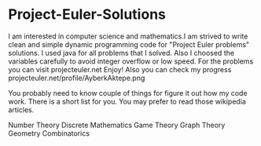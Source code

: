 # Project-Euler-Solutions
I am interested in computer science and mathematics.I am strived to write clean and simple dynamic programming code for 
"Project Euler problems" solutions. I used java for all problems that I solved. Also I choosed the variables carefully 
to avoid integer overflow or low speed.
For the problems you can visit projecteuler.net Enjoy!
Also you can check my progress projecteuler.net/profile/AyberkAktepe.png

You probably need to know couple of things for figure it out how my code work. There is a short list for you. You may 
prefer to read those wikipedia articles.

Number Theory
Discrete Mathematics
Game Theory
Graph Theory
Geometry
Combinatorics

